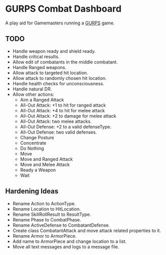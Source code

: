 # GURPS Combat Dashboard

A play aid for Gamemasters running a [GURPS](http://www.sjgames.com/gurps/) game.

## TODO

* Handle weapon ready and shield ready.
* Handle critical results.
* Allow edit of combatants in the middle combatant.
* Handle Ranged weapons.
* Allow attack to targeted hit location.
* Allow attack to randomly chosen hit location.
* Handle health checks for unconsciousness.
* Handle natural DR.
* Allow other actions:
    * Aim a Ranged Attack
    * All-Out Attack: +1 to hit for ranged attack
    * All-Out Attack: +4 to hit for melee attack
    * All-Out Attack: +2 to damage for melee attack
    * All-Out Attack: two melee attacks.
    * All-Out Defense: +2 to a valid defenseType.
    * All-Out Defense: two valid defenses.
    * Change Posture
    * Concentrate
    * Do Nothing
    * Move
    * Move and Ranged Attack
    * Move and Melee Attack
    * Ready a Weapon
    * Wait

## Hardening Ideas

* Rename Action to ActionType.
* Rename Location to HitLocation.
* Rename SkillRollResult to ResultType.
* Rename Phase to CombatPhase.
* Rename ActiveDefense to CombatantDefense.
* Create class CombatantAttack and move attack related properties to it.
* Rename Armor to ArmorPiece.
* Add name to ArmorPiece and change location to a list.
* Move all text messages and logs to a message file.